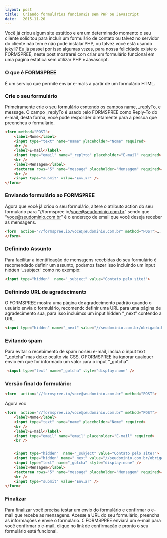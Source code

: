 ```yaml
---
layout: post
title:  Criando formulários funcionais sem PHP ou Javascript
date:   2015-11-20
---
```

Você já criou algum site estático e em um determinado momento o seu cliente solicitou para incluir um formulário de contato ou talvez no servidor do cliente não tem e não pode instalar PHP, ou talvez você está usando jekyll? Eu já passei por isso algumas vezes, para nossa felicidade existe o FORMSPREE, neste post mostrarei com criar um formulário funcional em uma página estática sem utilizar PHP e Javascript.
### O que é FORMSPREE
É um serviço que permite enviar e-mails a partir de um formulário HTML. 
### Crie o seu formulário
Primeiramente crie o seu formulário contendo os campos name, _replyTo, e message. O campo _replyTo é usado pelo FORMSPREE como Reply-To do e-mail, desta forma, você pode responder diretamente para a pessoa que preencheu o formulário.
```html 
<form method="POST">
    <label>Nome</label>
    <input type="text" name="name" placeholder="Nome" required>
    <br />
    <label>E-mail</label>
    <input type="email" name="_replyto" placeholder="E-mail" required>
    <br />
    <label>Mensagem</label>
    <textarea rows="5" name="message" placeholder="Mensagem" required></textarea>
    <br />
    <input type="submit" value="Enviar" />
</form>
```
### Enviando formulário ao FORMSPREE
Agora que você já criou o seu formulário,  altere o atributo action do seu formulario para "//formspree.io/voce@seudominio.com.br” sendo que “voce@seudominio.com.br” é o endereço de email que você deseja receber as mensagens.
```html 
<form  action="//formspree.io/voce@seudominio.com.br" method="POST">….
</form>
```
### Definindo Assunto
Para facilitar a identificação de mensagens recebidas do seu formulário é recomendado definir um assunto, podemos fazer isso incluindo um input hidden “_subject” como no exemplo:
```html 
<input type="hidden"  name="_subject" value="Contato pelo site!">
```
### Definindo URL de agradecimento
O FORMSPREE mostra uma página de agradecimento padrão quando o usuário envia o formulário, recomendo definir uma URL para uma página de agradecimento sua, para isso incluimos um input hidden “_next” contendo a URL.
```html 
<input type="hidden" name="_next" value="//seudominio.com.br/obrigado.html" />
```
### Evitando spam
Para evitar o recebimento de spam no seu e-mail, inclua o input text “_gotcha” mas deixe oculto via CSS.  O FORMSPREE ira ignorar qualquer envio em que for informado um valor para o input “_gotcha”.
```html 
 <input type="text" name="_gotcha" style="display:none" />
```
### Versão final do formulário:
```html 
<form  action="//formspree.io/voce@seudominio.com.br" method="POST">
```
Agora voc
```html 
<form  action="//formspree.io/voce@seudominio.com.br" method="POST">
    <label>Nome</label>
    <input type="text" name="name" placeholder="Nome" required>
    <br />
    <label>E-mail</label>
    <input type="email" name="email" placeholder="E-mail" required>
    <br />


    <input type="hidden"  name="_subject" value="Contato pelo site!">
    <input type="hidden" name="_next" value="//seudominio.com.br/obrigado.html" />
    <input type="text" name="_gotcha" style="display:none" />
    <label>Mensagem</label>
    <textarea rows="5" name="message" placeholder="Mensagem" required></textarea>
    <br />
    <input type="submit" value="Enviar" />
</form>
```
### Finalizar
Para finalizar você precisa testar um envio do formulário e confirmar o e-mail que recebe as mensagens. Acesse a URL do seu formulário, preencha as informações e envie o formulário. O FORMSPREE enviará um e-mail para você confirmar o e-mail, clique no link de confirmação e pronto o seu formulário está funcional.
